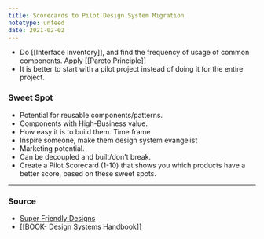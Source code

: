 ```yaml
---
title: Scorecards to Pilot Design System Migration
notetype: unfeed
date: 2021-02-02
---
```

- Do [[Interface Inventory]], and find the frequency of usage of common components. Apply [[Pareto Principle]]
- It is better to start with a pilot project instead of doing it for the entire project. 

### Sweet Spot
- Potential for reusable components/patterns. 
- Components with High-Business value. 
- How easy it is to build them. Time frame
- Inspire someone, make them design system evangelist
- Marketing potential. 
- Can be decoupled and built/don't break.
- Create a Pilot Scorecard (1-10) that shows you which products have a better score, based on these sweet spots.

--- 

### Source

- [Super Friendly Designs](https://superfriendlydesign.systems/articles/design-systems-pilots-scorecards/)
- [[BOOK- Design Systems Handbook]]